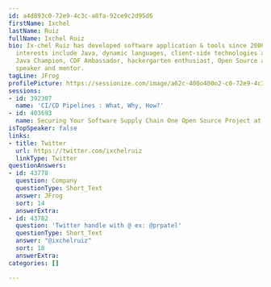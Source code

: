 ```yaml
---
id: a4d893c0-72e9-4c3c-a8fa-92ce9c2d95d6
firstName: Ixchel
lastName: Ruiz
fullName: Ixchel Ruiz
bio: Ix-chel Ruiz has developed software application & tools since 2000. Her research
  interests include Java, dynamic languages, client-side technologies and testing.
  Java Champion, CDF Ambassador, hackergarten enthusiast, Open Source advocate, public
  speaker and mentor.
tagLine: JFrog
profilePicture: https://sessionize.com/image/a62c-400o400o2-c0-72e9-4c3c-a8fa-92ce9c2d95d6.37c63fee-9331-4d6c-acfe-ce5ee17fbc53.jpg
sessions:
- id: 392307
  name: 'CI/CD Pipelines : What, Why, How?'
- id: 403693
  name: Securing Your Software Supply Chain One Open Source Project at a Time
isTopSpeaker: false
links:
- title: Twitter
  url: https://twitter.com/ixchelruiz
  linkType: Twitter
questionAnswers:
- id: 43778
  question: Company
  questionType: Short_Text
  answer: JFrog
  sort: 14
  answerExtra: 
- id: 43782
  question: 'Twitter handle with @ ex: @prpatel'
  questionType: Short_Text
  answer: "@ixchelruiz"
  sort: 18
  answerExtra: 
categories: []

---
```

